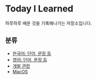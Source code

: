 # Today I Learned

하루하루 배운 것을 기록해나가는 저장소입니다.

## 분류

* [한국어: 단어, 문장 등](./korean.md)
* [영어: 단어, 문장 등](./english.md)
* [개발 관련](./dev.md)
* [MacOS](./macos.md)

